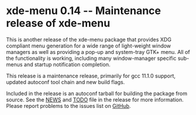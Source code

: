 [xde-menu -- release notes.  2021-02-23]: #

xde-menu 0.14 -- Maintenance release of xde-menu
================================================

This is another release of the xde-menu package that provides XDG
compliant menu generation for a wide range of light-weight window
managers as well as providing a pop-up and system-tray GTK+ menu.  All
of the functionality is working, including many window-manager specific
sub-menus and startup notification completion.

This release is a maintenance release, primarily for gcc 11.1.0 support,
updated autoconf tool chain and new build flags.

Included in the release is an autoconf tarball for building the package
from source.  See the [NEWS](NEWS) and [TODO](TODO) file in the release
for more information.  Please report problems to the issues list on
[GitHub](https://github.com/bbidulock/xde-menu/issues).

[ vim: set ft=markdown sw=4 tw=72 nocin nosi fo+=tcqlorn spell: ]: #
